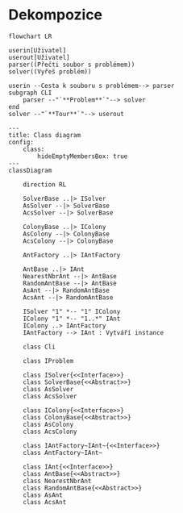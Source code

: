 # Dekompozice

```mermaid
flowchart LR

userin[Uživatel]
userout[Uživatel]
parser((Přečti soubor s problémem))
solver((Vyřeš problém))

userin --Cesta k souboru s problémem--> parser
subgraph CLI
    parser --"`**Problem**`"--> solver
end
solver --"`**Tour**`"--> userout
```

```mermaid
---
title: Class diagram
config:
    class:
        hideEmptyMembersBox: true
---
classDiagram

    direction RL

    SolverBase ..|> ISolver
    AsSolver --|> SolverBase
    AcsSolver --|> SolverBase

    ColonyBase ..|> IColony
    AsColony --|> ColonyBase
    AcsColony --|> ColonyBase

    AntFactory ..|> IAntFactory

    AntBase ..|> IAnt
    NearestNbrAnt --|> AntBase
    RandomAntBase --|> AntBase
    AsAnt --|> RandomAntBase
    AcsAnt --|> RandomAntBase

    ISolver "1" *-- "1" IColony
    IColony "1" *-- "1..*" IAnt
    IColony ..> IAntFactory
    IAntFactory --> IAnt : Vytváří instance

    class Cli

    class IProblem

    class ISolver{<<Interface>>}
    class SolverBase{<<Abstract>>}
    class AsSolver
    class AcsSolver

    class IColony{<<Interface>>}
    class ColonyBase{<<Abstract>>}
    class AsColony
    class AcsColony

    class IAntFactory~IAnt~{<<Interface>>}
    class AntFactory~IAnt~

    class IAnt{<<Interface>>}
    class AntBase{<<Abstract>>}
    class NearestNbrAnt
    class RandomAntBase{<<Abstract>>}
    class AsAnt
    class AcsAnt
```

<script src="https://cdn.jsdelivr.net/npm/svg-pan-zoom@3.6.1/dist/svg-pan-zoom.min.js"></script>
<script>
window.addEventListener('load', function() {
    setTimeout(function() {
        document.querySelectorAll('.mermaid svg').forEach(function(svg) {
            svgPanZoom(svg, {
                zoomEnabled: true,
                controlIconsEnabled: false,
                fit: true,
                center: true,
                mouseWheelZoomEnabled: true,
                dblClickZoomEnabled: true
            });
        });
    }, 1000);
});
</script>